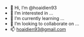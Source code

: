 - 👋 Hi, I’m @hoaidien93
- 👀 I’m interested in ...
- 🌱 I’m currently learning ...
- 💞️ I’m looking to collaborate on ...
- 📫 hoaidien93@gmail.com
